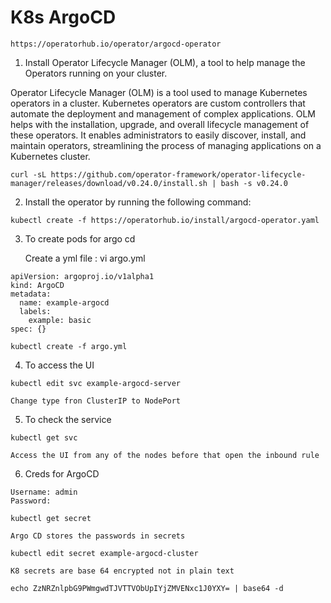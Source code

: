 # K8s ArgoCD 
       
       
`https://operatorhub.io/operator/argocd-operator`
 

1. Install Operator Lifecycle Manager (OLM), a tool to help manage the Operators running on your cluster.

Operator Lifecycle Manager (OLM) is a tool used to manage Kubernetes operators in a cluster. Kubernetes operators are custom controllers that automate the deployment and management of complex applications. OLM helps with the installation, upgrade, and overall lifecycle management of these operators. It enables administrators to easily discover, install, and maintain operators, streamlining the process of managing applications on a Kubernetes cluster.

```
curl -sL https://github.com/operator-framework/operator-lifecycle-manager/releases/download/v0.24.0/install.sh | bash -s v0.24.0
```

2. Install the operator by running the following command:
```
kubectl create -f https://operatorhub.io/install/argocd-operator.yaml
```

3. To create pods for argo cd
   
   Create a yml file : vi argo.yml
```
apiVersion: argoproj.io/v1alpha1
kind: ArgoCD
metadata:
  name: example-argocd
  labels:
    example: basic
spec: {}
```
```
kubectl create -f argo.yml
```

4. To access the UI 
```
kubectl edit svc example-argocd-server
```
`Change type fron ClusterIP to NodePort`

5. To check the service
```
kubectl get svc
```
`Access the UI from any of the nodes before that open the inbound rule`


6. Creds for ArgoCD
```
Username: admin
Password:
```
```
kubectl get secret
```
`Argo CD stores the passwords in secrets`
```
kubectl edit secret example-argocd-cluster
```
`K8 secrets are base 64 encrypted not in plain text`
```
echo ZzNRZnlpbG9PWmgwdTJVTTVObUpIYjZMVENxc1J0YXY= | base64 -d
```
